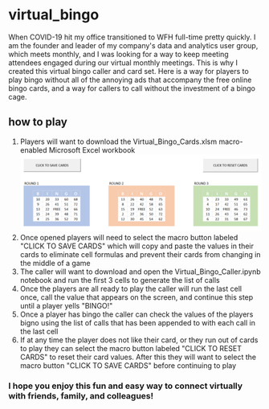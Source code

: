 # virtual_bingo

When COVID-19 hit my office transitioned to WFH full-time pretty quickly. I am the founder and leader of my company's data and analytics user group, which meets monthly, and I was looking for a way to keep meeting attendees engaged during our virtual monthly meetings. This is why I created this virtual bingo caller and card set. Here is a way for players to play bingo without all of the annoying ads that accompany the free online bingo cards, and a way for callers to call without the investment of a bingo cage.

## how to play

1. Players will want to download the Virtual_Bingo_Cards.xlsm macro-enabled Microsoft Excel workbook
![bingo card screenshot](bingo_card_screenshot.PNG)
2. Once opened players will need to select the macro button labeled "CLICK TO SAVE CARDS" which will copy and paste the values in their cards to eliminate cell formulas and prevent their cards from changing in the middle of a game
3. The caller will want to download and open the Virtual_Bingo_Caller.ipynb notebook and run the first 3 cells to generate the list of calls
4. Once the players are all ready to play the caller will run the last cell once, call the value that appears on the screen, and continue this step until a player yells "BINGO!"
5. Once a player has bingo the caller can check the values of the players bigno using the list of calls that has been appended to with each call in the last cell
6. If at any time the player does not like their card, or they run out of cards to play they can select the macro button labeled "CLICK TO RESET CARDS" to reset their card values. After this they will want to select the macro button "CLICK TO SAVE CARDS" before continuing to play

### I hope you enjoy this fun and easy way to connect virtually with friends, family, and colleagues!
